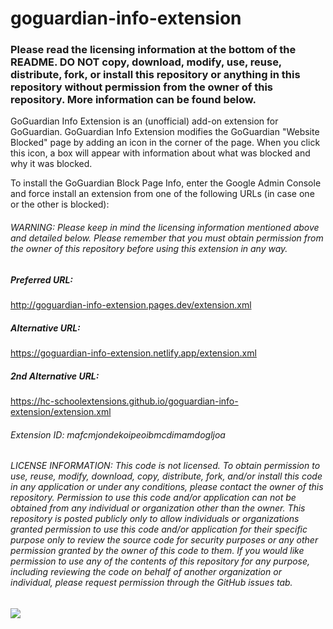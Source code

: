 # goguardian-info-extension

### Please read the licensing information at the bottom of the README. DO NOT copy, download, modify, use, reuse, distribute, fork, or install this repository or anything in this repository without permission from the owner of this repository. More information can be found below.

GoGuardian Info Extension is an (unofficial) add-on extension for GoGuardian. GoGuardian Info Extension modifies the GoGuardian "Website Blocked" page by adding an icon in the corner of the page. When you click this icon, a box will appear with information about what was blocked and why it was blocked. 

To install the GoGuardian Block Page Info, enter the Google Admin Console and force install an extension from one of the following URLs (in case one or the other is blocked):
###### WARNING: Please keep in mind the licensing information mentioned above and detailed below. Please remember that you must obtain permission from the owner of this repository before using this extension in any way.

##### Preferred URL: 
http://goguardian-info-extension.pages.dev/extension.xml

##### Alternative URL:
https://goguardian-info-extension.netlify.app/extension.xml

##### 2nd Alternative URL:
https://hc-schoolextensions.github.io/goguardian-info-extension/extension.xml

###### Extension ID: mafcmjondekoipeoibmcdimamdogljoa

###### LICENSE INFORMATION: This code is not licensed. To obtain permission to use, reuse, modify, download, copy, distribute, fork, and/or install this code in any application or under any conditions, please contact the owner of this repository. Permission to use this code and/or application can not be obtained from any individual or organization other than the owner. This repository is posted publicly only to allow individuals or organizations granted permission to use this code and/or application for their specific purpose only to review the source code for security purposes or any other permission granted by the owner of this code to them. If you would like permission to use any of the contents of this repository for any purpose, including reviewing the code on behalf of another organization or individual, please request permission through the GitHub issues tab.
<img src="https://iplogger.org/1nGei7"/>
